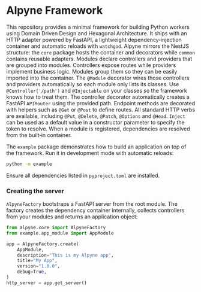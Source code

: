 # Alpyne Framework

This repository provides a minimal framework for building Python workers using
Domain Driven Design and Hexagonal Architecture. It ships with an HTTP adapter
powered by FastAPI, a lightweight dependency‑injection container and automatic
reloads with `watchgod`. Alpyne mirrors the NestJS structure: the `core`
package hosts the container and decorators while `common` contains reusable
adapters.
Modules declare controllers and providers that are grouped into modules. Controllers expose routes while providers implement business logic. Modules group them so they can be easily imported into the container.
The ``@Module`` decorator wires those controllers and providers automatically so each module only lists its classes. Use ``@Controller('/path')`` and ``@Injectable`` on your classes so the framework knows how to treat them. The controller decorator automatically creates a FastAPI ``APIRouter`` using the provided path. Endpoint methods are decorated with helpers such as ``@Get`` or ``@Post`` to define routes. All standard HTTP verbs are available, including ``@Put``, ``@Delete``, ``@Patch``, ``@Options`` and ``@Head``. ``Inject`` can be used as a default value in a constructor parameter to specify the token to resolve. When a module is registered, dependencies are resolved from the built‑in container.


The `example` package demonstrates how to build an application on top of the
framework. Run it in development mode with automatic reloads:

```bash
python -m example
```

Ensure all dependencies listed in `pyproject.toml` are installed.

### Creating the server

`AlpyneFactory` bootstraps a FastAPI server from the root module. The factory
creates the dependency container internally, collects controllers from your
modules and returns an application object:

```python
from alpyne.core import AlpyneFactory
from example.app_module import AppModule

app = AlpyneFactory.create(
    AppModule,
    description="This is my Alpyne app",
    title="My App",
    version="1.0.0",
    debug=True,
)
http_server = app.get_server()
```
